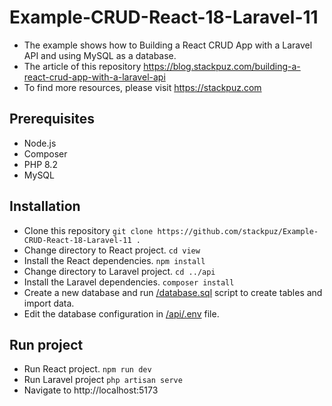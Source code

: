 # Example-CRUD-React-18-Laravel-11
- The example shows how to Building a React CRUD App with a Laravel API and using MySQL as a database.
- The article of this repository https://blog.stackpuz.com/building-a-react-crud-app-with-a-laravel-api
- To find more resources, please visit https://stackpuz.com

## Prerequisites
- Node.js
- Composer
- PHP 8.2
- MySQL

## Installation
- Clone this repository `git clone https://github.com/stackpuz/Example-CRUD-React-18-Laravel-11 .`
- Change directory to React project. `cd view`
- Install the React dependencies. `npm install`
- Change directory to Laravel project. `cd ../api`
- Install the Laravel dependencies. `composer install`
- Create a new database and run [/database.sql](/database.sql) script to create tables and import data.
- Edit the database configuration in [/api/.env](/api/.env) file.

## Run project

- Run React project. `npm run dev`
- Run Laravel project `php artisan serve`
- Navigate to http://localhost:5173